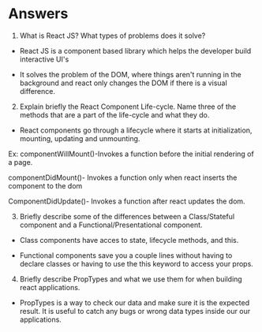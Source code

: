 # Answers

1. What is React JS? What types of problems does it solve?

- React JS is a component based library which helps the developer build interactive UI's 

- It solves the problem of the DOM, where things aren't running in the background and react only changes the DOM if there is a visual difference.


2. Explain briefly the React Component Life-cycle. Name three of the methods that are a part of the life-cycle and what they do.

- React components go through a lifecycle where it starts at initialization, mounting, updating and unmounting.

Ex:
componentWillMount()-Invokes a function before the initial rendering of a page.

componentDidMount()- Invokes a function only when react inserts the component to the dom

ComponentDidUpdate()- Invokes a function after react updates the dom.


3. Briefly describe some of the differences between a Class/Stateful component and a Functional/Presentational component.

- Class components have acces to state, lifecycle methods, and this.

- Functional components save you a couple lines without having to declare classes or having to use the this keyword to access your props. 


4. Briefly describe PropTypes and what we use them for when building react applications.
- PropTypes is a way to check our data and make sure it is the expected result. It is useful to catch any bugs or wrong data types inside our our applications.